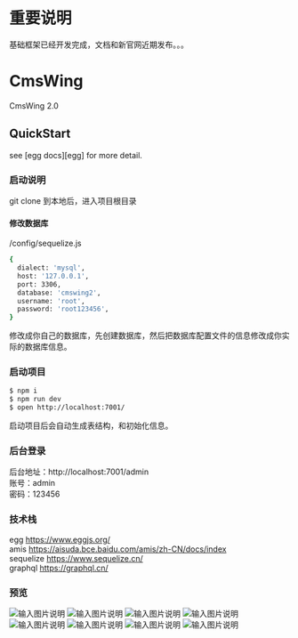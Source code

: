 # 重要说明
基础框架已经开发完成，文档和新官网近期发布。。。
# CmsWing

CmsWing 2.0

## QuickStart

<!-- add docs here for user -->

see [egg docs][egg] for more detail.

### 启动说明
git clone 到本地后，进入项目根目录
#### 修改数据库
/config/sequelize.js
```bash
{
  dialect: 'mysql',
  host: '127.0.0.1',
  port: 3306,
  database: 'cmswing2',
  username: 'root',
  password: 'root123456',
}
```
修改成你自己的数据库，先创建数据库，然后把数据库配置文件的信息修改成你实际的数据库信息。
### 启动项目

```bash
$ npm i
$ npm run dev
$ open http://localhost:7001/
```
启动项目后会自动生成表结构，和初始化信息。
### 后台登录

后台地址：http://localhost:7001/admin  
账号：admin  
密码：123456  

### 技术栈
egg https://www.eggjs.org/  
amis https://aisuda.bce.baidu.com/amis/zh-CN/docs/index  
sequelize https://www.sequelize.cn/  
graphql https://graphql.cn/  

### 预览
![输入图片说明](https://data.cmswing.com/gitee/iShot_2022-09-09_13.26.23.png)
![输入图片说明](https://data.cmswing.com/gitee/BE7BB4FF53BB4011E2DFB8686C61B8BD.jpg)
![输入图片说明](https://data.cmswing.com/gitee/C3798F02C41884147C6791148935F746.jpg)
![输入图片说明](https://data.cmswing.com/gitee/C3798F02C41884147C6791148935F746.jpg)
![输入图片说明](https://data.cmswing.com/gitee/6EAB0DA1CE6D743FC6D5D8270C5DA924.jpg)
![输入图片说明](https://data.cmswing.com/gitee/0BE3FE2BD732C373611A5BC90C881CB6.jpg)
![输入图片说明](https://data.cmswing.com/gitee/63CCF1DA0C6BE8D68E23F0D8EDB59863.jpg)
![输入图片说明](https://data.cmswing.com/gitee/BC1186A10175E13EFAAD54A05B7D602B.jpg)
